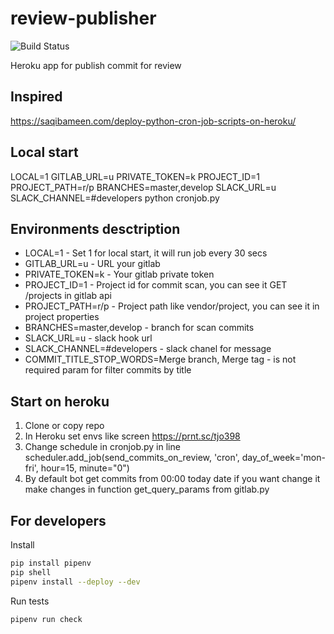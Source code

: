 # review-publisher

![Build Status](https://github.com/otis22/review-publisher/workflows/CI/badge.svg)


Heroku app for publish commit for review

## Inspired
https://saqibameen.com/deploy-python-cron-job-scripts-on-heroku/

## Local start 
LOCAL=1 GITLAB_URL=u PRIVATE_TOKEN=k PROJECT_ID=1 PROJECT_PATH=r/p BRANCHES=master,develop SLACK_URL=u SLACK_CHANNEL=#developers python cronjob.py

## Environments desctription
* LOCAL=1 - Set 1 for local start, it will run job every 30 secs
* GITLAB_URL=u - URL your gitlab 
* PRIVATE_TOKEN=k - Your gitlab private token
* PROJECT_ID=1 - Project id for commit scan, you can see it GET /projects in gitlab api 
* PROJECT_PATH=r/p - Project path like vendor/project, you can see it in project properties
* BRANCHES=master,develop - branch for scan commits
* SLACK_URL=u - slack hook url
* SLACK_CHANNEL=#developers - slack chanel for message
* COMMIT_TITLE_STOP_WORDS=Merge branch, Merge tag - is not required param for filter commits by title

## Start on heroku
1. Clone or copy repo
1. In Heroku set envs like screen https://prnt.sc/tjo398
1. Change schedule in cronjob.py in line scheduler.add_job(send_commits_on_review, 'cron', day_of_week='mon-fri', hour=15, minute="0")
1. By default bot get commits from 00:00 today date if you want change it make changes in function get_query_params from gitlab.py

## For developers 

Install 
```bash
pip install pipenv
pip shell
pipenv install --deploy --dev
```

Run tests
```bash
pipenv run check
```

